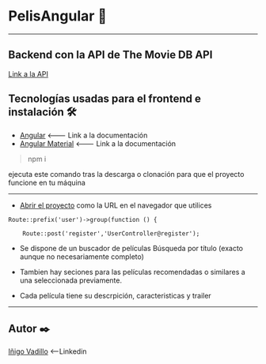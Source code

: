 # PelisAngular 🚀
---
## Backend con la API de The Movie DB API

[Link a la API](https://developers.themoviedb.org/3/getting-started)

## Tecnologías usadas para el frontend e instalación 🛠️

* [Angular](https://angular.io/) <--- Link a la documentación
* [Angular Material](https://material.angular.io/) <--- Link a la documentación

> npm i

ejecuta este comando tras la descarga o clonación para que el proyecto funcione en tu máquina

---

* [Abrir el proyecto](http://localhost:4200/) como la URL en el navegador que utilices
 
```
Route::prefix('user')->group(function () {

    Route::post('register','UserController@register');
```

* Se dispone de un buscador de películas
Búsqueda por título (exacto aunque no necesariamente completo)

* Tambien hay seciones para las películas recomendadas o similares a una seleccionada previamente.

* Cada película tiene su descrpición, caracteristicas y trailer


---

## **Autor** ✒️

[Iñigo Vadillo](https://www.linkedin.com/in/i%C3%B1igovadilloruiz/) <--Linkedin